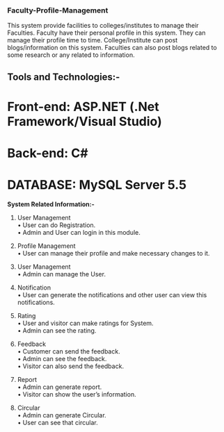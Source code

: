 ### 			Faculty-Profile-Management



This system provide facilities to colleges/institutes to manage their Faculties. Faculty have their personal profile in this system. They can manage their profile time to time. College/Institute can post blogs/information on this system. Faculties can also post blogs related to some research or any related to information.

##    Tools and Technologies:-<br>
# Front-end: ASP.NET (.Net Framework/Visual Studio)<br>
# Back-end: C#<br>
# DATABASE: MySQL Server 5.5<br>


**System Related Information:-**

1. User Management<br>
• User can do Registration.			<br>
• Admin and User can login in this module.
2. Profile Management<br>
• User can manage their profile and make necessary changes to it.

3. User Management<br>
• Admin can manage the User.
4. Notification<br>
• User can generate the notifications and other user can view this notifications.
5. Rating<br>
• User and visitor can make ratings for System.<br>
• Admin can see the rating.
6. Feedback<br>
• Customer can send the feedback.<br>
• Admin can see the feedback.<br>
• Visitor can also send the feedback.
7. Report<br>
• Admin can generate report.<br>
• Visitor can show the user’s information.

 8. Circular<br>
• Admin can generate Circular.<br>
• User can see that circular.












